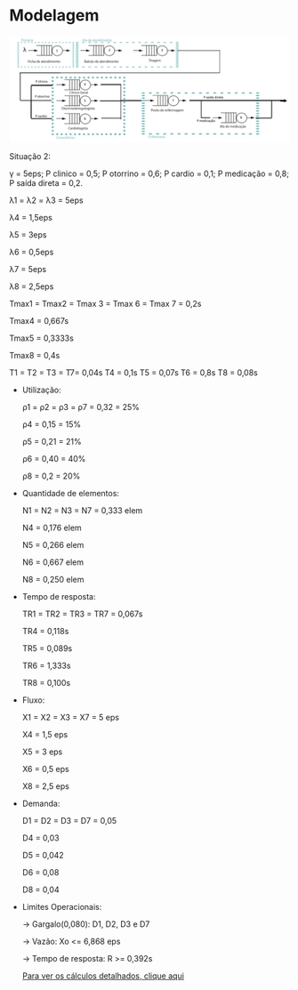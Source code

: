 ﻿# Modelagem
![Imagem da modelagem](https://github.com/LDVictor/ProjetoADSDValidacao/blob/master/Documentos/modelo.png)

Situação 2:

γ =  5eps;
P clinico = 0,5;
P otorrino = 0,6;
P cardio = 0,1;
P medicação = 0,8;
P saída direta = 0,2.

λ1 = λ2 = λ3 = 5eps

λ4 = 1,5eps

λ5 = 3eps

λ6 = 0,5eps 

λ7 = 5eps

λ8 = 2,5eps

Tmax1 = Tmax2 = Tmax 3 = Tmax 6 = Tmax 7 = 0,2s

Tmax4 = 0,667s

Tmax5 = 0,3333s

Tmax8 = 0,4s

T1 = T2 = T3 = T7= 0,04s
T4 = 0,1s
T5 = 0,07s
T6 = 0,8s
T8 = 0,08s


- Utilização:

  ρ1 = ρ2 = ρ3 = ρ7 = 0,32 = 25% 

  ρ4 = 0,15 = 15%

  ρ5 = 0,21 = 21%

  ρ6 = 0,40 = 40%

  ρ8 = 0,2 = 20%

- Quantidade de elementos:

  N1 = N2 = N3 = N7 = 0,333 elem 

  N4 =  0,176 elem

  N5 =  0,266 elem

  N6 =  0,667 elem

  N8 =  0,250 elem

- Tempo de resposta:

  TR1 = TR2 = TR3 = TR7 = 0,067s 

  TR4 = 0,118s

  TR5 = 0,089s

  TR6 = 1,333s

  TR8 = 0,100s

- Fluxo:

  X1 = X2 = X3 = X7 = 5 eps 

  X4 = 1,5 eps
 
  X5 = 3 eps

  X6 = 0,5 eps

  X8 = 2,5 eps

- Demanda: 

  D1 = D2 = D3 = D7 = 0,05 

  D4 = 0,03

  D5 = 0,042

  D6 = 0,08

  D8 = 0,04

- Limites Operacionais:

  -> Gargalo(0,080): D1, D2, D3 e D7
  
  -> Vazão: Xo <= 6,868 eps
  
  -> Tempo de resposta: R >= 0,392s
  
  [Para ver os cálculos detalhados, clique aqui](https://github.com/LDVictor/ProjetoADSDValidacao/tree/master/Documentos/C%C3%A1lculos)
